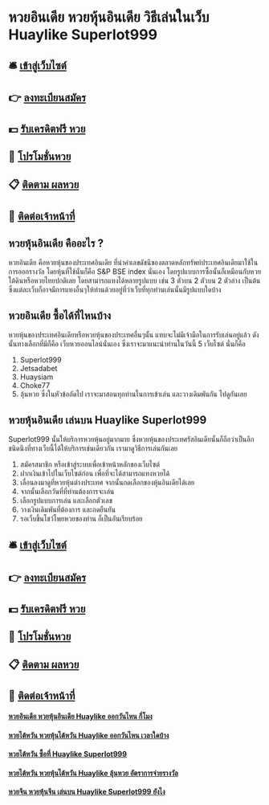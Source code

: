 # หวยอินเดีย หวยหุ้นอินเดีย วิธีเล่นในเว็บ Huaylike Superlot999

## 🛎 [เข้าสู่เว็บไซต์](https://bit.ly/3qIFQgM)
## 👉 [ลงทะเบียนสมัคร](https://bit.ly/3qIFQgM)
## 💵 [รับเครดิตฟรี หวย](https://bit.ly/3eUCaG3)
## 👑 [โปรโมชั่นหวย](https://bit.ly/3eUCaG3)
## 📋 [ติดตาม ผลหวย](https://bit.ly/3eUCaG3)
## 📱 [ติดต่อเจ้าหน้าที่](https://bit.ly/3eUCaG3)

## หวยหุ้นอินเดีย คืออะไร ?
หวยอินเดีย คือหวยหุ้นของประเทศอินเดีย ที่นำค่าเลขดัชนีของตลาดหลักทรัพย์ประเทศอินเดียมาใช้ในการออกรางวัล โดยหุ้นที่ใช้นั่นก็คือ S&P BSE index นั่นเอง โดยรูปแบบการซื้อนั้นก็เหมือนกับหวยใต้ดินหรือหวยไทยปกติเลย โดยสามารถแทงได้หลายรูปแบบ เช่น 3 ตัวบน 2 ตัวบน 2 ตัวล่าง เป็นต้น ซึ่งแต่ละเว็บก็อาจมีการแทงอื่นๆให้ท่านด้วยอยู่ที่ว่าเว็บที่ทุกท่านเล่นนั้นมีรูปแบบใดบ้าง

## หวยอินเดีย ซื้อได้ที่ไหนบ้าง
หวยหุ้นของประเทศอินเดียหรือหวยหุ้นของประเทศอื่นๆนั้น แทบจะไม่มีเจ้ามือในการรับเล่นอยู่แล้ว ดังนั้นทางเลือกที่มีก็คือ เว็บหวยออนไลน์นั่นเอง ซึ่งเราจะมาแนะนำท่านในวันนี้ 5 เว็บไซต์ นั่นก็คือ
1. Superlot999
2. Jetsadabet
3. Huaysiam
4. Choke77
5. ลุ้นหวย
ซึ่งในหัวข้อถัดไป เราจะมาสอนทุกท่านในการเข้าเล่น และวางเดิมพันกัน ไปดูกันเลย

## หวยหุ้นอินเดีย เล่นบน Huaylike Superlot999
Superlot999 นั้นให้บริการหวยหุ้นอยู่มากมาย ซึ่งหวยหุ้นของประเทศรัสอินเดียนั้นก็ถือว่าเป็นอีกชนิดนึงที่ทางเว็บนี้ได้ให้บริการเช่นเดียวกัน เรามาดูวิธีการเล่นกันเลย
1. สมัครสมาชิก หรือเข้าสู่ระบบเพื่อเข้าหน้าหลักของเว็บไซต์
2. ฝากเงินเข้าไปในเว็บไซต์ก่อน เพื่อที่จะได้สามารถแทงหวยได้
3. เลื่อนลงมาดูที่หวยหุ้นต่างประเทศ จากนั้นกดเลือกของหุ้นอินเดียได้เลย
4. จากนั้นเลือกวันที่ที่ท่านต้องการจะเล่น
5. เลือกรูปแบบการเล่น และเลือกตัวเลข
6. วางเงินเดิมพันที่ต้องการ และกดยืนยัน
7. รอเว็บขึ้นโชว์โพยหวยของท่าน ก็เป็นอันเรียบร้อย

## 🛎 [เข้าสู่เว็บไซต์](https://bit.ly/3qIFQgM)
## 👉 [ลงทะเบียนสมัคร](https://bit.ly/3qIFQgM)
## 💵 [รับเครดิตฟรี หวย](https://bit.ly/3eUCaG3)
## 👑 [โปรโมชั่นหวย](https://bit.ly/3eUCaG3)
## 📋 [ติดตาม ผลหวย](https://bit.ly/3eUCaG3)
## 📱 [ติดต่อเจ้าหน้าที่](https://bit.ly/3eUCaG3)

#### [หวยอินเดีย หวยหุ้นอินเดีย Huaylike ออกวันไหน กี่โมง](https://atom.io/themes/หวยอินเดีย%20หวยหุ้นอินเดีย%20Huaylike%20ออกวันไหน%20กี่โมง)
#### [หวยไต้หวัน หวยหุ้นไต้หวัน Huaylike ออกวันไหน เวลาใดบ้าง](https://atom.io/themes/หวยไต้หวัน%20หวยหุ้นไต้หวัน%20Huaylike%20ออกวันไหน%20เวลาใดบ้าง)
#### [หวยไต้หวัน ซื้อที่ Huaylike Superlot999](https://atom.io/themes/หวยไต้หวัน%20ซื้อที่%20Huaylike%20Superlot999)
#### [หวยไต้หวัน หวยหุ้นไต้หวัน Huaylike ลุ้นหวย อัตราการจ่ายรางวัล](https://atom.io/themes/หวยไต้หวัน%20หวยหุ้นไต้หวัน%20Huaylike%20ลุ้นหวย%20อัตราการจ่ายรางวัล)
#### [หวยจีน หวยหุ้นจีน เล่นบน Huaylike Superlot999 ยังไง](https://atom.io/themes/หวยจีน%20หวยหุ้นจีน%20เล่นบน%20Huaylike%20Superlot999%20ยังไง)